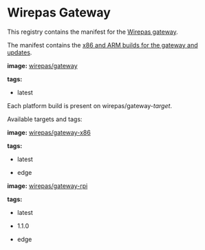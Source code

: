 # Wirepas Gateway

This registry contains the manifest for the
[Wirepas gateway](https://github.com/wirepas/gateway).

The manifest contains the
[x86 and ARM builds for the gateway and updates](https://cloud.docker.com/u/wirepas/repository/docker/wirepas/gateway).

<!--- START --->

**image:** [wirepas/gateway](https://hub.docker.com/r/wirepas/wirepas/gateway)

**tags:**

  -  latest
<!--- END --->


Each platform build is present on wirepas/gateway-_target_.

Available targets and tags:


<!--- STARTx86 --->

**image:** [wirepas/gateway-x86](https://hub.docker.com/r/wirepas/wirepas/gateway-x86)

**tags:**

  -  latest

  -  edge
<!--- ENDx86 --->


<!--- STARTrpi --->

**image:** [wirepas/gateway-rpi](https://hub.docker.com/r/wirepas/wirepas/gateway-rpi)

**tags:**

  -  latest

  -  1.1.0

  -  edge
<!--- ENDrpi --->

